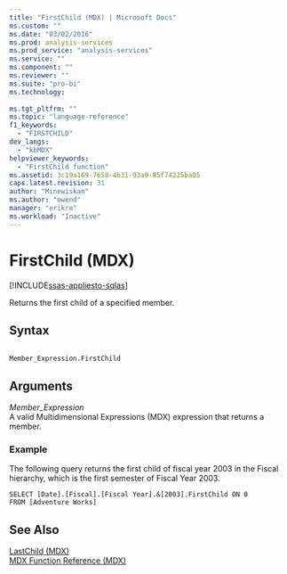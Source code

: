 ```yaml
---
title: "FirstChild (MDX) | Microsoft Docs"
ms.custom: ""
ms.date: "03/02/2016"
ms.prod: analysis-services
ms.prod_service: "analysis-services"
ms.service: ""
ms.component: ""
ms.reviewer: ""
ms.suite: "pro-bi"
ms.technology: 
  
ms.tgt_pltfrm: ""
ms.topic: "language-reference"
f1_keywords: 
  - "FIRSTCHILD"
dev_langs: 
  - "kbMDX"
helpviewer_keywords: 
  - "FirstChild function"
ms.assetid: 3c19a169-7658-4b31-93a9-85f74225ba05
caps.latest.revision: 31
author: "Minewiskan"
ms.author: "owend"
manager: "erikre"
ms.workload: "Inactive"
---
```

# FirstChild (MDX)
[!INCLUDE[ssas-appliesto-sqlas](../includes/ssas-appliesto-sqlas.md)]

  Returns the first child of a specified member.  
  
## Syntax  
  
```  
  
Member_Expression.FirstChild   
```  
  
## Arguments  
 *Member_Expression*  
 A valid Multidimensional Expressions (MDX) expression that returns a member.  
  
### Example  
 The following query returns the first child of fiscal year 2003 in the Fiscal hierarchy, which is the first semester of Fiscal Year 2003.  
  
```  
SELECT [Date].[Fiscal].[Fiscal Year].&[2003].FirstChild ON 0  
FROM [Adventure Works]  
```  
  
## See Also  
 [LastChild &#40;MDX&#41;](../mdx/lastchild-mdx.md)   
 [MDX Function Reference &#40;MDX&#41;](../mdx/mdx-function-reference-mdx.md)  
  
  
